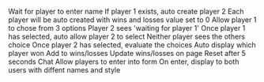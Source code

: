 Wait for player to enter name
    If player 1 exists, auto create player 2
        Each player will be auto created with wins and losses value set to 0
Allow player 1 to chose from 3 options
    Player 2 sees 'waiting for player 1'
    Once player 1 has selected, auto allow player 2 to select
    Neither player sees the others choice
Once player 2 has selected, evaluate the choices
    Auto display which player won
    Add to wins/losses
    Update wins/losses on page
    Reset after 5 seconds
Chat
    Allow players to enter into form
    On enter, display to both users with diffent names and style